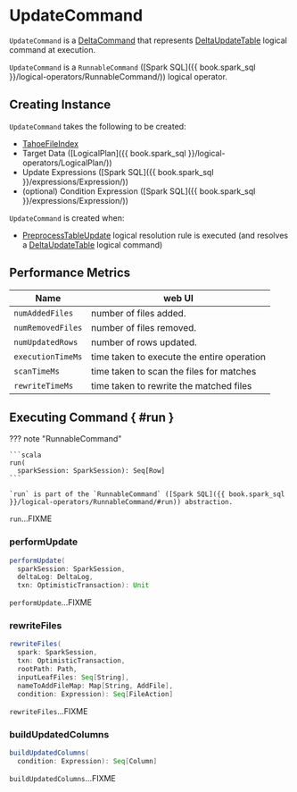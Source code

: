 # UpdateCommand

`UpdateCommand` is a [DeltaCommand](../DeltaCommand.md) that represents [DeltaUpdateTable](DeltaUpdateTable.md) logical command at execution.

`UpdateCommand` is a `RunnableCommand` ([Spark SQL]({{ book.spark_sql }}/logical-operators/RunnableCommand/)) logical operator.

## Creating Instance

`UpdateCommand` takes the following to be created:

* <span id="tahoeFileIndex"> [TahoeFileIndex](../../TahoeFileIndex.md)
* <span id="target"> Target Data ([LogicalPlan]({{ book.spark_sql }}/logical-operators/LogicalPlan/))
* <span id="updateExpressions"> Update Expressions ([Spark SQL]({{ book.spark_sql }}/expressions/Expression/))
* <span id="condition"> (optional) Condition Expression ([Spark SQL]({{ book.spark_sql }}/expressions/Expression/))

`UpdateCommand` is created when:

* [PreprocessTableUpdate](../../PreprocessTableUpdate.md) logical resolution rule is executed (and resolves a [DeltaUpdateTable](DeltaUpdateTable.md) logical command)

## Performance Metrics

Name              | web UI
------------------|-------------------------------------------
`numAddedFiles`   | number of files added.
`numRemovedFiles` | number of files removed.
`numUpdatedRows`  | number of rows updated.
`executionTimeMs` | time taken to execute the entire operation
`scanTimeMs`      | time taken to scan the files for matches
`rewriteTimeMs`   | time taken to rewrite the matched files

## <span id="performUpdate"><span id="rewriteFiles"><span id="buildUpdatedColumns"> Executing Command { #run }

??? note "RunnableCommand"

    ```scala
    run(
      sparkSession: SparkSession): Seq[Row]
    ```

    `run` is part of the `RunnableCommand` ([Spark SQL]({{ book.spark_sql }}/logical-operators/RunnableCommand/#run)) abstraction.

`run`...FIXME

### performUpdate

```scala
performUpdate(
  sparkSession: SparkSession,
  deltaLog: DeltaLog,
  txn: OptimisticTransaction): Unit
```

`performUpdate`...FIXME

### rewriteFiles

```scala
rewriteFiles(
  spark: SparkSession,
  txn: OptimisticTransaction,
  rootPath: Path,
  inputLeafFiles: Seq[String],
  nameToAddFileMap: Map[String, AddFile],
  condition: Expression): Seq[FileAction]
```

`rewriteFiles`...FIXME

### buildUpdatedColumns

```scala
buildUpdatedColumns(
  condition: Expression): Seq[Column]
```

`buildUpdatedColumns`...FIXME
